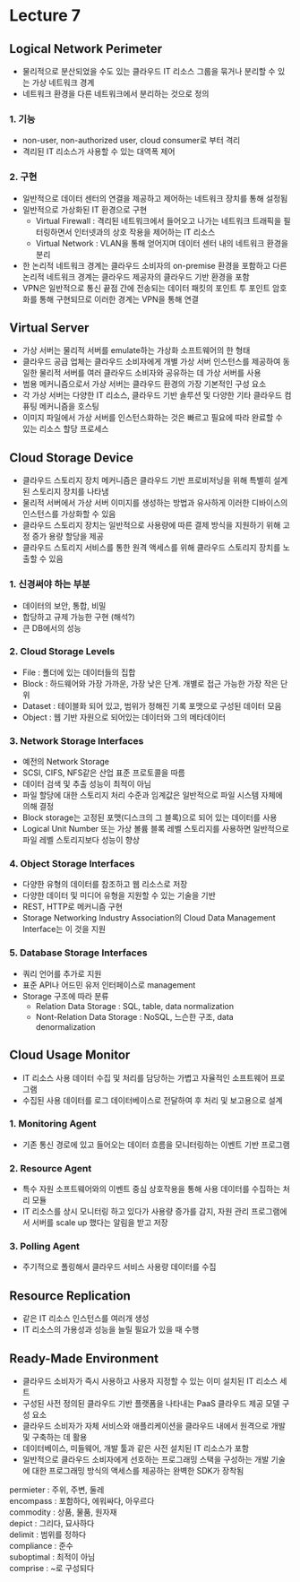 
# Lecture 7


## Logical Network Perimeter
- 물리적으로 분산되었을 수도 있는 클라우드 IT 리소스 그룹을 묶거나 분리할 수 있는 가상 네트워크 경계
- 네트워크 환경을 다른 네트워크에서 분리하는 것으로 정의
### 1. 기능
- non-user, non-authorized user, cloud consumer로 부터 격리
- 격리된 IT 리소스가 사용할 수 있는 대역폭 제어
### 2. 구현
- 일반적으로 데이터 센터의 연결을 제공하고 제어하는 네트워크 장치를 통해 설정됨
- 일반적으로 가상화된 IT 환경으로 구현
    - Virtual Firewall : 격리된 네트워크에서 들어오고 나가는 네트워크 트래픽을 필터링하면서 인터넷과의 상호 작용을 제어하는 IT 리소스
    - Virtual Network : VLAN을 통해 얻어지며 데이터 센터 내의 네트워크 환경을 분리
- 한 논리적 네트워크 경계는 클라우드 소비자의 on-premise 환경을 포함하고 다른 논리적 네트워크 경계는 클라우드 제공자의 클라우드 기반 환경을 포함
- VPN은 일반적으로 통신 끝점 간에 전송되는 데이터 패킷의 포인트 투 포인트 암호화를 통해 구현되므로 이러한 경계는 VPN을 통해 연결


## Virtual Server
- 가상 서버는 물리적 서버를 emulate하는 가상화 소프트웨어의 한 형태
- 클라우드 공급 업체는 클라우드 소비자에게 개별 가상 서버 인스턴스를 제공하여 동일한 물리적 서버를 여러 클라우드 소비자와 공유하는 데 가상 서버를 사용
- 범용 메커니즘으로서 가상 서버는 클라우드 환경의 가장 기본적인 구성 요소
- 각 가상 서버는 다양한 IT 리소스, 클라우드 기반 솔루션 및 다양한 기타 클라우드 컴퓨팅 메커니즘을 호스팅
- 이미지 파일에서 가상 서버를 인스턴스화하는 것은 빠르고 필요에 따라 완료할 수 있는 리소스 할당 프로세스


## Cloud Storage Device
- 클라우드 스토리지 장치 메커니즘은 클라우드 기반 프로비저닝을 위해 특별히 설계된 스토리지 장치를 나타냄
- 물리적 서버에서 가상 서버 이미지를 생성하는 방법과 유사하게 이러한 디바이스의 인스턴스를 가상화할 수 있음
- 클라우드 스토리지 장치는 일반적으로 사용량에 따른 결제 방식을 지원하기 위해 고정 증가 용량 할당을 제공
- 클라우드 스토리지 서비스를 통한 원격 액세스를 위해 클라우드 스토리지 장치를 노출할 수 있음
### 1. 신경써야 하는 부분
- 데이터의 보안, 통합, 비밀
- 합당하고 규제 가능한 구현 (해석?)
- 큰 DB에서의 성능
### 2. Cloud Storage Levels
- File : 폴더에 있는 데이터들의 집합
- Block : 하드웨어와 가장 가까운, 가장 낮은 단계. 개별로 접근 가능한 가장 작은 단위
- Dataset : 테이블화 되어 있고, 범위가 정해진 기록 포맷으로 구성된 데이터 모음
- Object : 웹 기반 자원으로 되어있는 데이터와 그의 메타데이터
### 3. Network Storage Interfaces
- 예전의 Network Storage
- SCSI, CIFS, NFS같은 산업 표준 프로토콜을 따름
- 데이터 검색 및 추출 성능이 최적이 아님
- 파일 할당에 대한 스토리지 처리 수준과 임계값은 일반적으로 파일 시스템 자체에 의해 결정
- Block storage는 고정된 포맷(디스크의 그 블록)으로 되어 있는 데이터를 사용
- Logical Unit Number 또는 가상 볼륨 블록 레벨 스토리지를 사용하면 일반적으로 파일 레벨 스토리지보다 성능이 향상
### 4. Object Storage Interfaces
- 다양한 유형의 데이터를 참조하고 웹 리소스로 저장
- 다양한 데이터 및 미디어 유형을 지원할 수 있는 기술을 기반
- REST, HTTP로 메커니즘 구현
- Storage Networking Industry Association의 Cloud Data Management Interface는 이 것을 지원
### 5. Database Storage Interfaces
- 쿼리 언어를 추가로 지원
- 표준 API나 어드민 유저 인터페이스로 management
- Storage 구조에 따라 분류
    - Relation Data Storage : SQL, table, data normalization
    - Nont-Relation Data Storage : NoSQL, 느슨한 구조, data denormalization


## Cloud Usage Monitor
- IT 리소스 사용 데이터 수집 및 처리를 담당하는 가볍고 자율적인 소프트웨어 프로그램
- 수집된 사용 데이터를 로그 데이터베이스로 전달하여 후 처리 및 보고용으로 설계
### 1. Monitoring Agent
- 기존 통신 경로에 있고 들어오는 데이터 흐름을 모니터링하는 이벤트 기반 프로그램
### 2. Resource Agent
- 특수 자원 소프트웨어와의 이벤트 중심 상호작용을 통해 사용 데이터를 수집하는 처리 모듈
- IT 리소스를 상시 모니터링 하고 있다가 사용량 증가를 감지, 자원 관리 프로그램에서 서버를 scale up 했다는 알림을 받고 저장
### 3. Polling Agent
- 주기적으로 폴링해서 클라우드 서비스 사용량 데이터를 수집


## Resource Replication
- 같은 IT 리소스 인스턴스를 여러개 생성
- IT 리소스의 가용성과 성능을 늘릴 필요가 있을 때 수행


## Ready-Made Environment
- 클라우드 소비자가 즉시 사용하고 사용자 지정할 수 있는 이미 설치된 IT 리소스 세트
- 구성된 사전 정의된 클라우드 기반 플랫폼을 나타내는 PaaS 클라우드 제공 모델 구성 요소
- 클라우드 소비자가 자체 서비스와 애플리케이션을 클라우드 내에서 원격으로 개발 및 구축하는 데 활용
- 데이터베이스, 미들웨어, 개발 툴과 같은 사전 설치된 IT 리소스가 포함
- 일반적으로 클라우드 소비자에게 선호하는 프로그래밍 스택을 구성하는 개발 기술에 대한 프로그래밍 방식의 액세스를 제공하는 완벽한 SDK가 장착됨


permieter : 주위, 주변, 둘레    
encompass : 포함하다, 에워싸다, 아우르다    
commodity : 상품, 물품, 원자재    
depict : 그리다, 묘사하다    
delimit : 범위를 정하다    
compliance : 준수    
suboptimal : 최적이 아님    
comprise : ~로 구성되다    